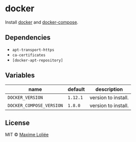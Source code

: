 # docker

Install [docker](https://docs.docker.com/engine/installation) and [docker-compose](https://docs.docker.com/compose/install/).

## Dependencies

- `apt-transport-https`
- `ca-certificates`
- `[docker-apt-repository]`

## Variables

name             | default   | description
-----------------|-----------|----------------------------------
`DOCKER_VERSION` | `1.12.1` | version to install.
`DOCKER_COMPOSE_VERSION` | `1.8.0` | version to install.

## License

MIT © [Maxime Loliée](https://github.com/loliee/)
